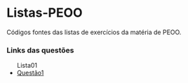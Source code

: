 # Listas-PEOO
Códigos fontes das listas de exercícios da matéria de PEOO. 

<h3> Links das questões </h3>
<ul>Lista01
            <a href= https://github.com/Kk3tillen/Listas-PEOO/blob/master/src/main/java/com/mycompany/listas/peoo/Lista01/Questao01.java target="_blank"><li> Questão1</li></a> </li>
    
